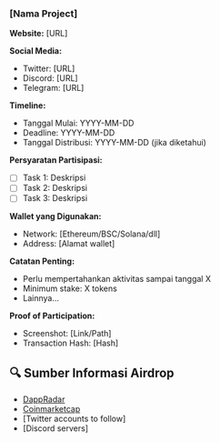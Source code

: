 ### [Nama Project]

**Website:** [URL]

**Social Media:**
- Twitter: [URL]
- Discord: [URL]
- Telegram: [URL]

**Timeline:**
- Tanggal Mulai: YYYY-MM-DD
- Deadline: YYYY-MM-DD
- Tanggal Distribusi: YYYY-MM-DD (jika diketahui)

**Persyaratan Partisipasi:**
- [ ] Task 1: Deskripsi
- [ ] Task 2: Deskripsi
- [ ] Task 3: Deskripsi

**Wallet yang Digunakan:**
- Network: [Ethereum/BSC/Solana/dll]
- Address: [Alamat wallet]

**Catatan Penting:**
- Perlu mempertahankan aktivitas sampai tanggal X
- Minimum stake: X tokens
- Lainnya...

**Proof of Participation:**
- Screenshot: [Link/Path]
- Transaction Hash: [Hash]

## 🔍 Sumber Informasi Airdrop

- [DappRadar](https://dappradar.com/hub/airdrops)
- [Coinmarketcap](https://coinmarketcap.com/airdrop/)
- [Twitter accounts to follow]
- [Discord servers]